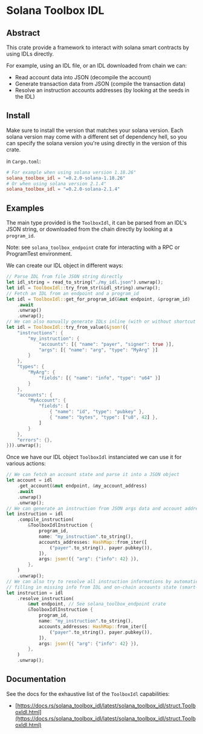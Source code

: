 # Solana Toolbox IDL

## Abstract

This crate provide a framework to interact with solana smart contracts by using IDLs directly.

For example, using an IDL file, or an IDL downloaded from chain we can:

- Read account data into JSON (decompile the account)
- Generate transaction data from JSON (compile the transaction data)
- Resolve an instruction accounts addresses (by looking at the seeds in the IDL)

## Install

Make sure to install the version that matches your solana version.
Each solana version may come with a different set of dependency hell, so you can specify the solana version you're using directly in the version of this crate.

in `Cargo.toml`:

```toml
# For example when using solana version 1.18.26"
solana_toolbox_idl = "=0.2.0-solana-1.18.26"
# Or when using solana version 2.1.4"
solana_toolbox_idl = "=0.2.0-solana-2.1.4"
```

## Examples

The main type provided is the `ToolboxIdl`, it can be parsed from an IDL's JSON string, or downloaded from the chain directly by looking at a `program_id`.

Note: see `solana_toolbox_endpoint` crate for interacting with a RPC or ProgramTest environment.

We can create our IDL object in different ways:

```rust
// Parse IDL from file JSON string directly
let idl_string = read_to_string("./my_idl.json").unwrap();
let idl = ToolboxIdl::try_from_str(&idl_string).unwrap();
// Fetch an IDL from an endpoint and a program_id
let idl = ToolboxIdl::get_for_program_id(&mut endpoint, &program_id)
    .await
    .unwrap()
    .unwrap();
// We can also manually generate IDLs inline (with or without shortcut syntax)
let idl = ToolboxIdl::try_from_value(&json!({
    "instructions": {
        "my_instruction": {
            "accounts": [{ "name": "payer", "signer": true }],
            "args": [{ "name": "arg", "type": "MyArg" }]
        }
    },
    "types": {
        "MyArg": {
            "fields": [{ "name": "info", "type": "u64" }]
        }
    },
    "accounts": {
        "MyAccount": {
            "fields": [
                { "name": "id", "type": "pubkey" },
                { "name": "bytes", "type": ["u8", 42] },
            ]
        }
    },
    "errors": {},
})).unwrap();
```

Once we have our IDL object `ToolboxIdl` instanciated we can use it for various actions:

```rust
// We can fetch an account state and parse it into a JSON object
let account = idl
    .get_account(&mut endpoint, &my_account_address)
    .await
    .unwrap()
    .unwrap();
// We can generate an instruction from JSON args data and account addresses
let instruction = idl
    .compile_instruction(
        &ToolboxIdlInstruction {
            program_id,
            name: "my_instruction".to_string(),
            accounts_addresses: HashMap::from_iter([
                ("payer".to_string(), payer.pubkey()),
            ]),
            args: json!({ "arg": {"info": 42} }),
        },
    )
    .unwrap();
// We can also try to resolve all instruction informations by automatically
// filling in missing info from IDL and on-chain accounts state (smart-compile)
let instruction = idl
    .resolve_instruction(
        &mut endpoint, // See solana_toolbox_endpoint crate
        &ToolboxIdlInstruction {
            program_id,
            name: "my_instruction".to_string(),
            accounts_addresses: HashMap::from_iter([
                ("payer".to_string(), payer.pubkey()),
            ]),
            args: json!({ "arg": {"info": 42} }),
        },
    )
    .unwrap();
```

## Documentation

See the docs for the exhaustive list of the `ToolboxIdl` capabilities:

- [https://docs.rs/solana_toolbox_idl/latest/solana_toolbox_idl/struct.ToolboxIdl.html](https://docs.rs/solana_toolbox_idl/latest/solana_toolbox_idl/struct.ToolboxIdl.html)
